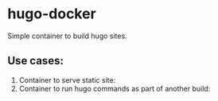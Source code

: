 hugo-docker
===========

Simple container to build hugo sites.

Use cases:
-----

1. Container to serve static site:
2. Container to run hugo commands as part of another build:
